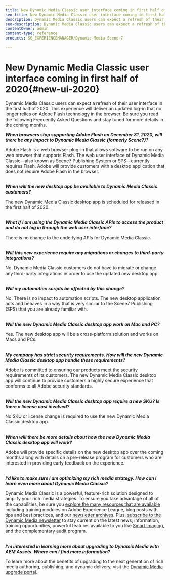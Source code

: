 ```yaml
---
title: New Dynamic Media Classic user interface coming in first half of 2020
seo-title: New Dynamic Media Classic user interface coming in first half of 2020
description: Dynamic Media Classic users can expect a refresh of their user interface in the first half of 2020. The experience will deliver an updated log-in with links to valuable resources, plus this update will no longer rely on Adobe Flash technology in the browser.
seo-description: Dynamic Media Classic users can expect a refresh of their user interface in the first half of 2020. The experience will deliver an updated log-in with links to valuable resources, plus this update will no longer rely on Adobe Flash technology in the browser.
contentOwner: admin
content-type: reference
products: SG_EXPERIENCEMANAGER/Dynamic-Media-Scene-7

---
```


# New Dynamic Media Classic user interface coming in first half of 2020{#new-ui-2020}

Dynamic Media Classic users can expect a refresh of their user interface in the first half of 2020. This experience will deliver an updated log-in that no longer relies on Adobe Flash technology in the browser. Be sure you read the following Frequently Asked Questions and stay tuned for more details in the coming months. 

**_When browsers stop supporting Adobe Flash on December 31, 2020, will there be any impact to Dynamic Media Classic (formerly Scene7)?_**

Adobe Flash is a web browser plug-in that allows software to be run on any web browser that supports Flash. The web user interface of Dynamic Media Classic&mdash;also known as Scene7 Publishing System or SPS&mdash;currently requires Flash. Adobe will provide customers with a desktop application that does not require Adobe Flash in the browser.  
&nbsp;

**_When will the new desktop app be available to Dynamic Media Classic customers?_**

The new Dynamic Media Classic desktop app is scheduled for released in the first half of 2020.  
&nbsp;

**_What if I am using the Dynamic Media Classic APIs to access the product and do not log in through the web user interface?_**

There is no change to the underlying APIs for Dynamic Media Classic.  
&nbsp;  

**_Will this new experience require any migrations or changes to third-party integrations?_**

No. Dynamic Media Classic customers do not have to migrate or change any third-party integrations in order to use the updated new desktop app.  
&nbsp;  

**_Will my automation scripts be affected by this change?_**

No. There is no impact to automation scripts. The new desktop application acts and behaves in a way that is very similar to the Scene7 Publishing (SPS) that you are already familiar with.  
&nbsp;

**_Will the new Dynamic Media Classic desktop app work on Mac and PC?_**

Yes. The new desktop app will be a cross-platform solution and works on Macs and PCs.  
&nbsp;

**_My company has strict security requirements. How will the new Dynamic Media Classic desktop app handle these requirements?_**

Adobe is committed to ensuring our products meet the security requirements of its customers. The new Dynamic Media Classic desktop app will continue to provide customers a highly secure experience that conforms to all Adobe security standards.  
&nbsp;

**_Will the new Dynamic Media Classic desktop app require a new SKU? Is there a license cost involved?_**

No SKU or license change is required to use the new Dynamic Media Classic desktop app.  
&nbsp;

**_When will there be more details about how the new Dynamic Media Classic desktop app will work?_**

Adobe will provide specific details on the new desktop app over the coming months along with details on a pre-release program for customers who are interested in providing early feedback on the experience.   
&nbsp;

**_I’d like to make sure I am optimizing my rich media strategy. How can I learn even more about Dynamic Media Classic?_** 

Dynamic Media Classic is a powerful, feature-rich solution designed to amplify your rich media strategies. To ensure you take advantage of all of the capabilities, be sure you [explore the many resources that are available](https://guided.adobe.com/?launch=AEM-5a#recommended/solutions/experience-manager) including training modules on Adobe Experience League, blog posts with tips and best practices, and our [newsletter archives](dynamic-media-newsletter.md). Plus, [subscribe to the Dynamic Media newsletter](https://www.adobe.com/subscription/dynamic-media-newsletter.html) to stay current on the latest news, information, training opportunities, powerful features available to you like [Smart Imaging](https://helpx.adobe.com/experience-manager/6-3/assets/using/imaging-faq.html), and the complementary audit program.  
&nbsp;

**_I'm interested in learning more about upgrading to Dynamic Media with AEM Assets. Where can I find more information?_**

To learn more about the benefits of upgrading to the next generation of rich media authoring, publishing, and dynamic delivery, visit the [Dynamic Media upgrade portal](http://exploreadobe.com/dynamic-media-upgrade/).

